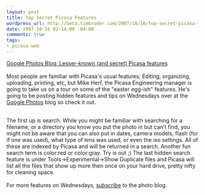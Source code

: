 ```yaml
--- 
layout: post
title: Top Secret Picasa Features
wordpress_url: http://beta.timbroder.com/2007/10/16/top-secret-picasa-features/
date: 2007-10-16 02:14:00 -04:00
comments: true
tags: 
- picasa web
---
```

<a href="http://googlephotos.blogspot.com/2007/10/lesser-known-and-secret-picasa-features.html">Google Photos Blog: Lesser-known (and secret) Picasa features</a>
<br /><br />
Most people are familiar with Picasa's usual features; Editing, organizing,  uploading, printing, etc, but Mike Herf, the Picasa Engineering manager is going to take us on a tour on some of the "easter egg-ish" features.  He's going to be posting hidden features and tips on Wednesdays over at the <a href="http://googlephotos.blogspot.com">Google Photos</a> blog so check it out.<br /><br />

The first up is search.  While you might be familiar with searching for a filename, or a directory you know you put the photo in but can't find, you might not be aware that you can also put in dates, camera models, flash (for if one was used), what type of lens was used, or even the iso settings.  All of these are indexed by Picasa and will be returned in a search.  Another fun search term is color:red or color:gray.  Try is out ;)  The last hidden search feature is under Tools->Experimental->Show Duplicate files and Picasa will list all the files that show up more then once on your hard drive, pretty nifty for cleaning space.<br /><br />
For more features on Wednesdays, <a href="http://feeds.feedburner.com/GooglePicasaBlog">subscribe</a> to the photo blog.
